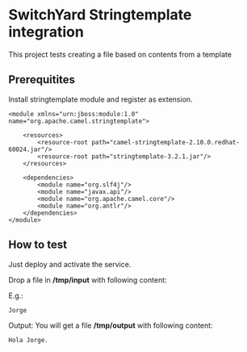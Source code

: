# SwitchYard Stringtemplate integration
This project tests creating a file based on contents from a template

## Prerequitites

Install stringtemplate module and register as extension.

````
<module xmlns="urn:jboss:module:1.0" name="org.apache.camel.stringtemplate">

    <resources>
        <resource-root path="camel-stringtemplate-2.10.0.redhat-60024.jar"/>
        <resource-root path="stringtemplate-3.2.1.jar"/>
    </resources>

    <dependencies>
        <module name="org.slf4j"/>
        <module name="javax.api"/>
        <module name="org.apache.camel.core"/>
        <module name="org.antlr"/>
    </dependencies>
</module>
````


## How to test

Just deploy and activate the service. 

Drop a file in __/tmp/input__ with following content:

E.g.:
````
Jorge
````

Output: You will get a file __/tmp/output__ with following content:
````
Hola Jorge.
````

